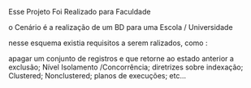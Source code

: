 Esse Projeto Foi Realizado para Faculdade

o Cenário é a realização de um BD para uma Escola / Universidade

nesse esquema existia requisitos a serem ralizados, como :

apagar um conjunto de registros e que retorne ao estado anterior a exclusão;
Nível Isolamento /Concorrência; 
diretrizes sobre indexação;
Clustered;
Nonclustered;
planos de execuções;
etc...
